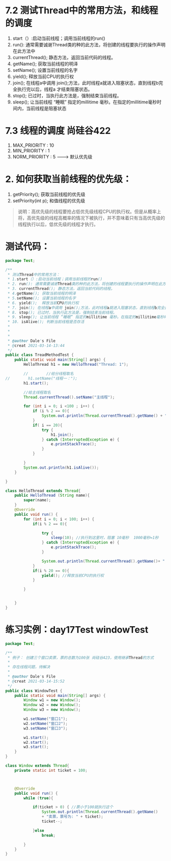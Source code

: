 # 7.2 测试Thread中的常用方法，和线程的调度
1. start（）:启动当前线程；调用当前线程的run()
2. run(): 通常需要诚谢Thread类的种的此方法，将创建的线程要执行的操作声明在此方法中
3. currentThread(); 静态方法，返回当前代码的线程。
 4. getName(); 获取当前线程的明泽
 5. setName(); 设置当前线程的名字
 6. yield();  释放当前CPU的执行权
 7. join(); 在线程a中调用 join();方法，此时线程a就进入阻塞状态，直到线程b完全执行完以后，线程a 才结束阻塞状态。
 8. stop(); 已过时，当执行此方法是，强制结束当前线程。
 9. sleep(); 让当前线程 “睡眠” 指定的millitime 毫秒。在指定的millitime毫秒时间内，当前线程是阻塞状态
 
# 7.3 线程的调度 尚硅谷422
1. MAX_PRIORITY : 10
2. MIN_PRIORITY : 1
3. NORM_PRIORITY : 5  ---> 默认优先级

# 2. 如何获取当前线程的优先级：
1. getPriority(); 获取当前线程的优先级
2. setPriority(int p); 和值线程的优先级
> 说明：高优先级的线程要抢占低优先级线程CPU的执行权。但是从概率上将，高优先级的线程高概率的情况下被执行，并不意味着只有当高优先级的线程执行以后，低优先级的线程才执行。
 
# 测试代码：
```java
package Test;

/**
 * 测试Thread中的常用方法：
 * 1.start（）:启动当前线程；调用当前线程的run()
 * 2. run(): 通常需要诚谢Thread类的种的此方法，将创建的线程要执行的操作声明在此方法中
 * 3. currentThread(); 静态方法，返回当前代码的线程。
 * 4.getName(); 获取当前线程的明泽
 * 5.setName(); 设置当前线程的名字
 * 6. yield();  释放当前CPU的执行权
 * 7. join(); 在线程a中调用 join();方法，此时线程a就进入阻塞状态，直到线程b完全执行完以后，线程a 才结束阻塞状态。
 * 8. stop(); 已过时，当执行此方法是，强制结束当前线程。
 * 9. sleep(); 让当前线程 “睡眠” 指定的millitime 毫秒。在指定的millitime毫秒时间内，当前线程是阻塞状态。
 * 10. isAlive(); 判断当前线程是否存活
 *
 *
 *
 * @author Dale's File
 * @creat 2021-03-14-13:44
 */
public class TreadMethodTest {
    public static void main(String[] args) {
        HelloThread h1 = new HelloThread("Thread: 1");

        //        //给分线程取名
//        h1.setName("线程一：");
        h1.start();

        //给主线程取名
        Thread.currentThread().setName("主线程");

        for (int i = 0; i <100 ; i++) {
            if (i % 2 == 0){
                System.out.println(Thread.currentThread().getName() + ":" + i);
            }
            if( i == 20){
                try {
                    h1.join();
                } catch (InterruptedException e) {
                    e.printStackTrace();
                }
            }

        }
        System.out.println(h1.isAlive());
    }

}

class HelloThread extends Thread{
    public HelloThread (String name){
        super(name);
    }
    @Override
    public void run() {
        for (int i = 0; i < 100; i++) {
            if(i % 2 == 0){

                try {
                    sleep(10); //执行到这里时，阻塞 10毫秒  1000毫秒=1秒
                } catch (InterruptedException e) {
                    e.printStackTrace();
                }

                System.out.println(Thread.currentThread().getName()+ ":" + i);
            }
            if(i % 20 == 0){
                yield(); //释放当前CPU的执行权
            }

        }


    }
}
```

# 练习实例：day17Test windowTest
```java
package Test;

/**
 * 例子： 创建三个窗口卖票，票的总数为100张 尚硅谷423，使用继承Thread的方式
 *
 * 存在线程问题，待解决
 *
 * @author Dale's File
 * @creat 2021-03-14-15:52
 */
public class WindowTest {
    public static void main(String[] args) {
        Window w1 = new Window();
        Window w2 = new Window();
        Window w3 = new Window();

        w1.setName("窗口1");
        w2.setName("窗口2");
        w3.setName("窗口3");

        w1.start();
        w2.start();
        w3.start();
    }
}

class Window extends Thread{
    private static int ticket = 100;



    @Override
    public void run() {
        while (true){

            if(ticket > 0) { //票小于100就执行这个
                System.out.println(Thread.currentThread().getName()
                + "卖票，票号为: " + ticket);
                ticket--;

            }else
                break;

        }
    }
}
```


